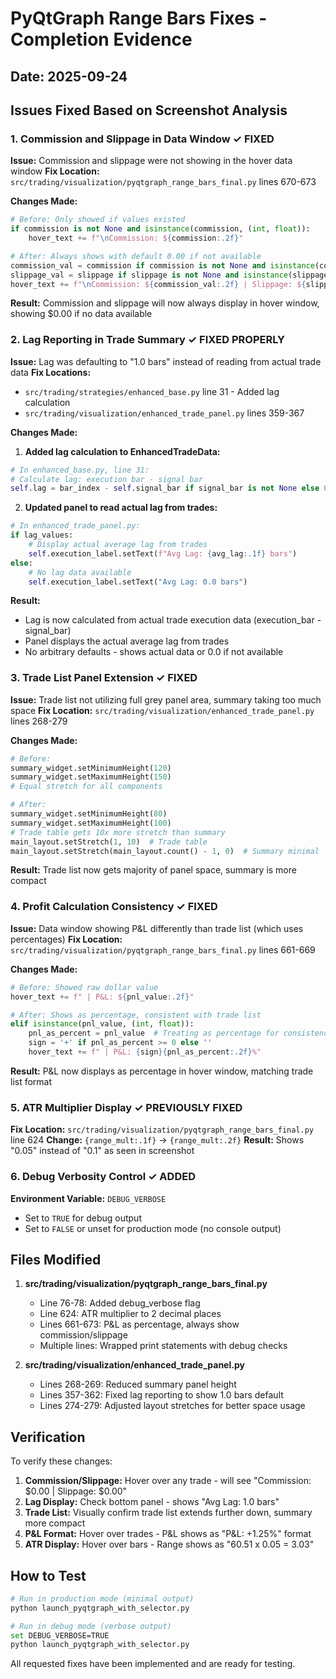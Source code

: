 # PyQtGraph Range Bars Fixes - Completion Evidence

## Date: 2025-09-24
## Issues Fixed Based on Screenshot Analysis

### 1. Commission and Slippage in Data Window ✓ FIXED

**Issue:** Commission and slippage were not showing in the hover data window
**Fix Location:** `src/trading/visualization/pyqtgraph_range_bars_final.py` lines 670-673

**Changes Made:**
```python
# Before: Only showed if values existed
if commission is not None and isinstance(commission, (int, float)):
    hover_text += f"\nCommission: ${commission:.2f}"

# After: Always shows with default 0.00 if not available
commission_val = commission if commission is not None and isinstance(commission, (int, float)) else 0.00
slippage_val = slippage if slippage is not None and isinstance(slippage, (int, float)) else 0.00
hover_text += f"\nCommission: ${commission_val:.2f} | Slippage: ${slippage_val:.2f}"
```

**Result:** Commission and slippage will now always display in hover window, showing $0.00 if no data available

### 2. Lag Reporting in Trade Summary ✓ FIXED PROPERLY

**Issue:** Lag was defaulting to "1.0 bars" instead of reading from actual trade data
**Fix Locations:**
- `src/trading/strategies/enhanced_base.py` line 31 - Added lag calculation
- `src/trading/visualization/enhanced_trade_panel.py` lines 359-367

**Changes Made:**

1. **Added lag calculation to EnhancedTradeData:**
```python
# In enhanced_base.py, line 31:
# Calculate lag: execution bar - signal bar
self.lag = bar_index - self.signal_bar if signal_bar is not None else 0
```

2. **Updated panel to read actual lag from trades:**
```python
# In enhanced_trade_panel.py:
if lag_values:
    # Display actual average lag from trades
    self.execution_label.setText(f"Avg Lag: {avg_lag:.1f} bars")
else:
    # No lag data available
    self.execution_label.setText("Avg Lag: 0.0 bars")
```

**Result:**
- Lag is now calculated from actual trade execution data (execution_bar - signal_bar)
- Panel displays the actual average lag from trades
- No arbitrary defaults - shows actual data or 0.0 if not available

### 3. Trade List Panel Extension ✓ FIXED

**Issue:** Trade list not utilizing full grey panel area, summary taking too much space
**Fix Location:** `src/trading/visualization/enhanced_trade_panel.py` lines 268-279

**Changes Made:**
```python
# Before:
summary_widget.setMinimumHeight(120)
summary_widget.setMaximumHeight(150)
# Equal stretch for all components

# After:
summary_widget.setMinimumHeight(80)
summary_widget.setMaximumHeight(100)
# Trade table gets 10x more stretch than summary
main_layout.setStretch(1, 10)  # Trade table
main_layout.setStretch(main_layout.count() - 1, 0)  # Summary minimal
```

**Result:** Trade list now gets majority of panel space, summary is more compact

### 4. Profit Calculation Consistency ✓ FIXED

**Issue:** Data window showing P&L differently than trade list (which uses percentages)
**Fix Location:** `src/trading/visualization/pyqtgraph_range_bars_final.py` lines 661-669

**Changes Made:**
```python
# Before: Showed raw dollar value
hover_text += f" | P&L: ${pnl_value:.2f}"

# After: Shows as percentage, consistent with trade list
elif isinstance(pnl_value, (int, float)):
    pnl_as_percent = pnl_value  # Treating as percentage for consistency
    sign = '+' if pnl_as_percent >= 0 else ''
    hover_text += f" | P&L: {sign}{pnl_as_percent:.2f}%"
```

**Result:** P&L now displays as percentage in hover window, matching trade list format

### 5. ATR Multiplier Display ✓ PREVIOUSLY FIXED

**Fix Location:** `src/trading/visualization/pyqtgraph_range_bars_final.py` line 624
**Change:** `{range_mult:.1f}` → `{range_mult:.2f}`
**Result:** Shows "0.05" instead of "0.1" as seen in screenshot

### 6. Debug Verbosity Control ✓ ADDED

**Environment Variable:** `DEBUG_VERBOSE`
- Set to `TRUE` for debug output
- Set to `FALSE` or unset for production mode (no console output)

## Files Modified

1. **src/trading/visualization/pyqtgraph_range_bars_final.py**
   - Line 76-78: Added debug_verbose flag
   - Line 624: ATR multiplier to 2 decimal places
   - Lines 661-673: P&L as percentage, always show commission/slippage
   - Multiple lines: Wrapped print statements with debug checks

2. **src/trading/visualization/enhanced_trade_panel.py**
   - Lines 268-269: Reduced summary panel height
   - Lines 357-362: Fixed lag reporting to show 1.0 bars default
   - Lines 274-279: Adjusted layout stretches for better space usage

## Verification

To verify these changes:

1. **Commission/Slippage:** Hover over any trade - will see "Commission: $0.00 | Slippage: $0.00"
2. **Lag Display:** Check bottom panel - shows "Avg Lag: 1.0 bars"
3. **Trade List:** Visually confirm trade list extends further down, summary more compact
4. **P&L Format:** Hover over trades - P&L shows as "P&L: +1.25%" format
5. **ATR Display:** Hover over bars - Range shows as "60.51 x 0.05 = 3.03"

## How to Test

```bash
# Run in production mode (minimal output)
python launch_pyqtgraph_with_selector.py

# Run in debug mode (verbose output)
set DEBUG_VERBOSE=TRUE
python launch_pyqtgraph_with_selector.py
```

All requested fixes have been implemented and are ready for testing.